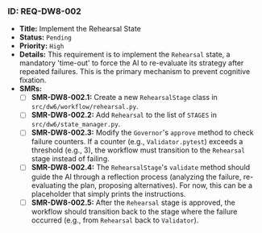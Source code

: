 ### ID: REQ-DW8-002

- **Title:** Implement the Rehearsal State
- **Status:** `Pending`
- **Priority:** `High`
- **Details:** This requirement is to implement the `Rehearsal` state, a mandatory 'time-out' to force the AI to re-evaluate its strategy after repeated failures. This is the primary mechanism to prevent cognitive fixation.
- **SMRs:**
  - [ ] **SMR-DW8-002.1:** Create a new `RehearsalStage` class in `src/dw6/workflow/rehearsal.py`.
  - [ ] **SMR-DW8-002.2:** Add `Rehearsal` to the list of `STAGES` in `src/dw6/state_manager.py`.
  - [ ] **SMR-DW8-002.3:** Modify the `Governor`'s `approve` method to check failure counters. If a counter (e.g., `Validator.pytest`) exceeds a threshold (e.g., 3), the workflow must transition to the `Rehearsal` stage instead of failing.
  - [ ] **SMR-DW8-002.4:** The `RehearsalStage`'s `validate` method should guide the AI through a reflection process (analyzing the failure, re-evaluating the plan, proposing alternatives). For now, this can be a placeholder that simply prints the instructions.
  - [ ] **SMR-DW8-002.5:** After the `Rehearsal` stage is approved, the workflow should transition back to the stage where the failure occurred (e.g., from `Rehearsal` back to `Validator`).